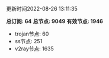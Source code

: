 更新时间2022-08-26 13:11:35

**总订阅: 64**
**总节点: 9049**
**有效节点: 1946**
- trojan节点: 60
- ss节点: 251
- v2ray节点: 1635
